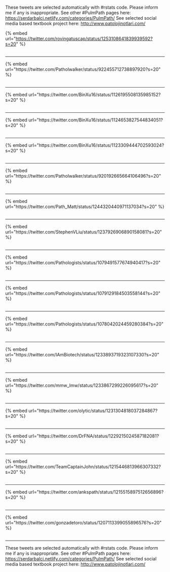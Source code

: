 

These tweets are selected automatically with #rstats code. Please inform me if any is inappropriate.
See other #PulmPath pages here: https://serdarbalci.netlify.com/categories/PulmPath/ 
See selected social media based textbook project here: http://www.patolojinotlari.com/

{% embed url="https://twitter.com/rovingatuscap/status/1253108641839939592?s=20" %}<br>
<br>
<hr>
{% embed url="https://twitter.com/Patholwalker/status/922455712738897920?s=20" %}<br>
<br>
<hr>
{% embed url="https://twitter.com/BinXu16/status/1126195508135985152?s=20" %}<br>
<br>
<hr>
{% embed url="https://twitter.com/BinXu16/status/1124653827544834051?s=20" %}<br>
<br>
<hr>
{% embed url="https://twitter.com/BinXu16/status/1123309444702593024?s=20" %}<br>
<br>
<hr>
{% embed url="https://twitter.com/Patholwalker/status/920192665664106496?s=20" %}<br>
<br>
<hr>
{% embed url="https://twitter.com/Path_Matt/status/1244320440971137034?s=20" %}<br>
<br>
<hr>
{% embed url="https://twitter.com/StephenVLiu/status/1237926906890158081?s=20" %}<br>
<br>
<hr>
{% embed url="https://twitter.com/Pathologists/status/1079491577674940417?s=20" %}<br>
<br>
<hr>
{% embed url="https://twitter.com/Pathologists/status/1079129184503558144?s=20" %}<br>
<br>
<hr>
{% embed url="https://twitter.com/Pathologists/status/1078042024459280384?s=20" %}<br>
<br>
<hr>
{% embed url="https://twitter.com/IAmBiotech/status/1233893719323107330?s=20" %}<br>
<br>
<hr>
{% embed url="https://twitter.com/mmw_lmw/status/1233867299226095617?s=20" %}<br>
<br>
<hr>
{% embed url="https://twitter.com/olytic/status/1231304818037284867?s=20" %}<br>
<br>
<hr>
{% embed url="https://twitter.com/DrFNA/status/1229215024587182081?s=20" %}<br>
<br>
<hr>
{% embed url="https://twitter.com/TeamCaptainJohn/status/1215446813966307332?s=20" %}<br>
<br>
<hr>
{% embed url="https://twitter.com/ankspath/status/1215515897512656896?s=20" %}<br>
<br>
<hr>
{% embed url="https://twitter.com/gonzadetoro/status/1207113399055896576?s=20" %}<br>
<br>
<hr>


These tweets are selected automatically with #rstats code. Please inform me if any is inappropriate.
See other #PulmPath pages here: https://serdarbalci.netlify.com/categories/PulmPath/ 
See selected social media based textbook project here: http://www.patolojinotlari.com/
